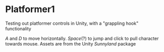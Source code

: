 # Platformer1
Testing out platformer controls in Unity, with a "grappling hook" functionality

_A_ and _D_ to move horizontally. _Space_(?) to jump and click to pull character towards mouse.
Assets are from the Unity _Sunnyland_ package
